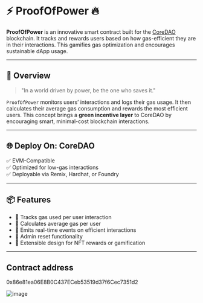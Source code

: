 # ⚡ ProofOfPower 🔥

**ProofOfPower** is an innovative smart contract built for the [CoreDAO](https://coredao.org/) blockchain. It tracks and rewards users based on how gas-efficient they are in their interactions. This gamifies gas optimization and encourages sustainable dApp usage.

---

## 🚀 Overview

> "In a world driven by power, be the one who saves it."

`ProofOfPower` monitors users’ interactions and logs their gas usage. It then calculates their average gas consumption and rewards the most efficient users. This concept brings a **green incentive layer** to CoreDAO by encouraging smart, minimal-cost blockchain interactions.

---

## 🌐 Deploy On: CoreDAO

✅ EVM-Compatible  
✅ Optimized for low-gas interactions  
✅ Deployable via Remix, Hardhat, or Foundry  

---

## 📦 Features

- 🔹 Tracks gas used per user interaction  
- 🔹 Calculates average gas per user  
- 🔹 Emits real-time events on efficient interactions  
- 🔹 Admin reset functionality  
- 🔹 Extensible design for NFT rewards or gamification  

---

## Contract address

0x86e81ea06E8B0C437ECeb53519d37f6Cec7351d2

![image](https://github.com/user-attachments/assets/1043f33b-ccfa-43ec-a2b9-7a666182cfb5)
